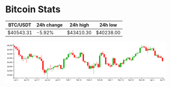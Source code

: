 # Bitcoin Stats

BTC/USDT|24h change|24h high|24h low|
|---|---|---|---|
|$40543.31|-5.92%|$43410.30|$40238.00|

<img src="./chart.svg">
